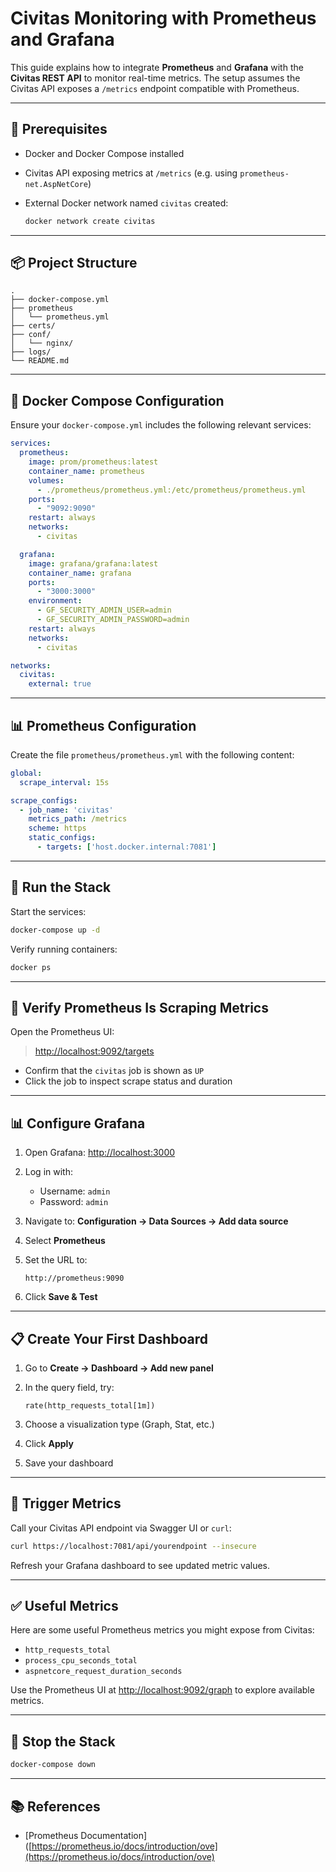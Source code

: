 # Civitas Monitoring with Prometheus and Grafana

This guide explains how to integrate **Prometheus** and **Grafana** with the **Civitas REST API** to monitor real-time metrics. The setup assumes the Civitas API exposes a `/metrics` endpoint compatible with Prometheus.

---

## 🧱 Prerequisites

* Docker and Docker Compose installed
* Civitas API exposing metrics at `/metrics` (e.g. using `prometheus-net.AspNetCore`)
* External Docker network named `civitas` created:

  ```bash
  docker network create civitas
  ```

---

## 📦 Project Structure

```
.
├── docker-compose.yml
├── prometheus
│   └── prometheus.yml
├── certs/
├── conf/
│   └── nginx/
├── logs/
└── README.md
```

---

## 💠 Docker Compose Configuration

Ensure your `docker-compose.yml` includes the following relevant services:

```yaml
services:
  prometheus:
    image: prom/prometheus:latest
    container_name: prometheus
    volumes:
      - ./prometheus/prometheus.yml:/etc/prometheus/prometheus.yml
    ports:
      - "9092:9090"
    restart: always
    networks:
      - civitas

  grafana:
    image: grafana/grafana:latest
    container_name: grafana
    ports:
      - "3000:3000"
    environment:
      - GF_SECURITY_ADMIN_USER=admin
      - GF_SECURITY_ADMIN_PASSWORD=admin
    restart: always
    networks:
      - civitas

networks:
  civitas:
    external: true
```

---

## 📊 Prometheus Configuration

Create the file `prometheus/prometheus.yml` with the following content:

```yaml
global:
  scrape_interval: 15s

scrape_configs:
  - job_name: 'civitas'
    metrics_path: /metrics
    scheme: https
    static_configs:
      - targets: ['host.docker.internal:7081']
```

---

## 🚀 Run the Stack

Start the services:

```bash
docker-compose up -d
```

Verify running containers:

```bash
docker ps
```

---

## 🔎 Verify Prometheus Is Scraping Metrics

Open the Prometheus UI:

> [http://localhost:9092/targets](http://localhost:9092/targets)

* Confirm that the `civitas` job is shown as `UP`
* Click the job to inspect scrape status and duration

---

## 📊 Configure Grafana

1. Open Grafana: [http://localhost:3000](http://localhost:3000)

2. Log in with:

   * Username: `admin`
   * Password: `admin`

3. Navigate to: **Configuration → Data Sources → Add data source**

4. Select **Prometheus**

5. Set the URL to:

   ```
   http://prometheus:9090
   ```

6. Click **Save & Test**

---

## 📋 Create Your First Dashboard

1. Go to **Create → Dashboard → Add new panel**

2. In the query field, try:

   ```
   rate(http_requests_total[1m])
   ```

3. Choose a visualization type (Graph, Stat, etc.)

4. Click **Apply**

5. Save your dashboard

---

## 🥪 Trigger Metrics

Call your Civitas API endpoint via Swagger UI or `curl`:

```bash
curl https://localhost:7081/api/yourendpoint --insecure
```

Refresh your Grafana dashboard to see updated metric values.

---

## ✅ Useful Metrics

Here are some useful Prometheus metrics you might expose from Civitas:

* `http_requests_total`
* `process_cpu_seconds_total`
* `aspnetcore_request_duration_seconds`

Use the Prometheus UI at [http://localhost:9092/graph](http://localhost:9092/graph) to explore available metrics.

---

## 🛑 Stop the Stack

```bash
docker-compose down
```

---

## 📚 References

* \[Prometheus Documentation]\([https://prometheus.io/docs/introduction/ove](https://prometheus.io/docs/introduction/ove)
